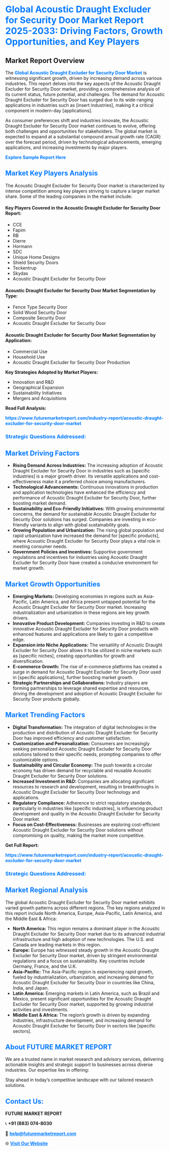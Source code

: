 <h1 style="color: #007BFF;">Global Acoustic Draught Excluder for Security Door Market Report 2025-2033: Driving Factors, Growth Opportunities, and Key Players</h1>

<section id="overview">
<h2>Market Report Overview</h2>
<p>The <a href="https://www.futuremarketreport.com/industry-report/acoustic-draught-excluder-for-security-door-market" style="color: #007BFF; text-decoration: none;"><strong>Global Acoustic Draught Excluder for Security Door Market</strong></a> is witnessing significant growth, driven by increasing demand across various industries. This report delves into the key aspects of the Acoustic Draught Excluder for Security Door market, providing a comprehensive analysis of its current status, future potential, and challenges. The demand for Acoustic Draught Excluder for Security Door has surged due to its wide-ranging applications in industries such as [insert industries], making it a critical component in modern-day [applications].</p>
<p>As consumer preferences shift and industries innovate, the Acoustic Draught Excluder for Security Door market continues to evolve, offering both challenges and opportunities for stakeholders. The global market is expected to expand at a substantial compound annual growth rate (CAGR) over the forecast period, driven by technological advancements, emerging applications, and increasing investments by major players.</p>
</section>

<section id="overview">
<p><a href="https://www.futuremarketreport.com/request-sample/reportId=110528" style="color: #007BFF; text-decoration: none;"><strong>Explore Sample Report Here</strong></a></p>
</section>

<section id="key-players">
<h2 style="color: #007BFF;">Market Key Players Analysis</h2>
<p>The Acoustic Draught Excluder for Security Door market is characterized by intense competition among key players striving to capture a larger market share. Some of the leading companies in the market include:</p>
<h4>Key Players Covered in the Acoustic Draught Excluder for Security Door Report:</h4>
<ul><li>CCE</li><li>Fapim</li><li>RB</li><li>Dierre</li><li>Hormann</li><li>SDC</li><li>Unique Home Designs</li><li>Shield Security Doors</li><li>Teckentrup</li><li>Skydas</li><li>Acoustic Draught Excluder for Security Door</li></ul>
<h4>Acoustic Draught Excluder for Security Door Market Segmentation by Type:</h4>
<ul><li>Fence Type Security Door</li><li>Solid Wood Security Door</li><li>Composite Security Door</li><li>Acoustic Draught Excluder for Security Door</li></ul>

<h4>Acoustic Draught Excluder for Security Door Market Segmentation by Application:</h4>
<ul><li>Commercial Use</li><li>Household Use</li><li>Acoustic Draught Excluder for Security Door Production</li></ul>
<p><strong>Key Strategies Adopted by Market Players:</strong></p>
<ul>
<li>Innovation and R&D</li>
<li>Geographical Expansion</li>
<li>Sustainability Initiatives</li>
<li>Mergers and Acquisitions</li>
</ul>
</section>

<section>
<p><strong>Read Full Analysis: </strong></p><a href="https://www.futuremarketreport.com/industry-report/acoustic-draught-excluder-for-security-door-market" style="color: #007BFF; text-decoration: none;"><strong>https://www.futuremarketreport.com/industry-report/acoustic-draught-excluder-for-security-door-market</strong></a>
<h3 style="color: #007BFF;">Strategic Questions Addressed:</h3>
</section>

<section id="driving-factors">
<h2 style="color: #007BFF;">Market Driving Factors</h2>
<ul>
<li><strong>Rising Demand Across Industries:</strong> The increasing adoption of Acoustic Draught Excluder for Security Door in industries such as [specific industries] is a major growth driver. Its versatile applications and cost-effectiveness make it a preferred choice among manufacturers.</li>
<li><strong>Technological Advancements:</strong> Continuous innovations in production and application technologies have enhanced the efficiency and performance of Acoustic Draught Excluder for Security Door, further boosting market demand.</li>
<li><strong>Sustainability and Eco-Friendly Initiatives:</strong> With growing environmental concerns, the demand for sustainable Acoustic Draught Excluder for Security Door solutions has surged. Companies are investing in eco-friendly variants to align with global sustainability goals.</li>
<li><strong>Growing Population and Urbanization:</strong> The rising global population and rapid urbanization have increased the demand for [specific products], where Acoustic Draught Excluder for Security Door plays a vital role in meeting consumer needs.</li>
<li><strong>Government Policies and Incentives:</strong> Supportive government regulations and incentives for industries using Acoustic Draught Excluder for Security Door have created a conducive environment for market growth.</li>
</ul>
</section>

<section id="growth-opportunities">
<h2 style="color: #007BFF;">Market Growth Opportunities</h2>
<ul>
<li><strong>Emerging Markets:</strong> Developing economies in regions such as Asia-Pacific, Latin America, and Africa present untapped potential for the Acoustic Draught Excluder for Security Door market. Increasing industrialization and urbanization in these regions are key growth drivers.</li>
<li><strong>Innovative Product Development:</strong> Companies investing in R&D to create innovative Acoustic Draught Excluder for Security Door products with enhanced features and applications are likely to gain a competitive edge.</li>
<li><strong>Expansion into Niche Applications:</strong> The versatility of Acoustic Draught Excluder for Security Door allows it to be utilized in niche markets such as [specific niches], creating opportunities for growth and diversification.</li>
<li><strong>E-commerce Growth:</strong> The rise of e-commerce platforms has created a surge in demand for Acoustic Draught Excluder for Security Door used in [specific applications], further boosting market growth.</li>
<li><strong>Strategic Partnerships and Collaborations:</strong> Industry players are forming partnerships to leverage shared expertise and resources, driving the development and adoption of Acoustic Draught Excluder for Security Door products globally.</li>
</ul>
</section>

<section id="trending-factors">
<h2 style="color: #007BFF;">Market Trending Factors</h2>
<ul>
<li><strong>Digital Transformation:</strong> The integration of digital technologies in the production and distribution of Acoustic Draught Excluder for Security Door has improved efficiency and customer satisfaction.</li>
<li><strong>Customization and Personalization:</strong> Consumers are increasingly seeking personalized Acoustic Draught Excluder for Security Door solutions tailored to their specific needs, prompting companies to offer customizable options.</li>
<li><strong>Sustainability and Circular Economy:</strong> The push towards a circular economy has driven demand for recyclable and reusable Acoustic Draught Excluder for Security Door solutions.</li>
<li><strong>Increased Investment in R&D:</strong> Companies are allocating significant resources to research and development, resulting in breakthroughs in Acoustic Draught Excluder for Security Door technology and applications.</li>
<li><strong>Regulatory Compliance:</strong> Adherence to strict regulatory standards, particularly in industries like [specific industries], is influencing product development and quality in the Acoustic Draught Excluder for Security Door market.</li>
<li><strong>Focus on Cost-Effectiveness:</strong> Businesses are exploring cost-efficient Acoustic Draught Excluder for Security Door solutions without compromising on quality, making the market more competitive.</li>
</ul>
</section>

<section>
<p><strong>Get Full Report: </strong></p><a href="https://www.futuremarketreport.com/industry-report/acoustic-draught-excluder-for-security-door-market" style="color: #007BFF; text-decoration: none;"><strong>https://www.futuremarketreport.com/industry-report/acoustic-draught-excluder-for-security-door-market</strong></a>
<h3 style="color: #007BFF;">Strategic Questions Addressed:</h3>
</section>


<section id="regional-analysis">
<h2 style="color: #007BFF;">Market Regional Analysis</h2>
<p>The global Acoustic Draught Excluder for Security Door market exhibits varied growth patterns across different regions. The key regions analyzed in this report include North America, Europe, Asia-Pacific, Latin America, and the Middle East & Africa:</p>
<ul>
<li><strong>North America:</strong> This region remains a dominant player in the Acoustic Draught Excluder for Security Door market due to its advanced industrial infrastructure and high adoption of new technologies. The U.S. and Canada are leading markets in this region.</li>
<li><strong>Europe:</strong> Europe has witnessed steady growth in the Acoustic Draught Excluder for Security Door market, driven by stringent environmental regulations and a focus on sustainability. Key countries include Germany, France, and the U.K.</li>
<li><strong>Asia-Pacific:</strong> The Asia-Pacific region is experiencing rapid growth, fueled by industrialization, urbanization, and increasing demand for Acoustic Draught Excluder for Security Door in countries like China, India, and Japan.</li>
<li><strong>Latin America:</strong> Emerging markets in Latin America, such as Brazil and Mexico, present significant opportunities for the Acoustic Draught Excluder for Security Door market, supported by growing industrial activities and investments.</li>
<li><strong>Middle East & Africa:</strong> The region’s growth is driven by expanding industries, infrastructure development, and increasing demand for Acoustic Draught Excluder for Security Door in sectors like [specific sectors].</li>
</ul>
</section>

<footer>
<h2 style="color: #007BFF;">About FUTURE MARKET REPORT</h2>
<p>We are a trusted name in market research and advisory services, delivering actionable insights and strategic support to businesses across diverse industries. Our expertise lies in offering:</p>

<p>Stay ahead in today’s competitive landscape with our tailored research solutions.</p>

<h2 style="color: #007BFF;">Contact Us:</h2>
<p><strong>FUTURE MARKET REPORT</strong></p>
<p>📞 <strong>+91 (883) 074-8030</strong></p>
<p>📧 <strong><a href="mailto:help@futuremarketreport.com" style="color: #007BFF;">help@futuremarketreport.com</a></strong></p>
<p>🌐 <strong><a href="https://www.futuremarketreport.com/" style="color: #007BFF;">Visit Our Website</a></strong></p>
</footer>